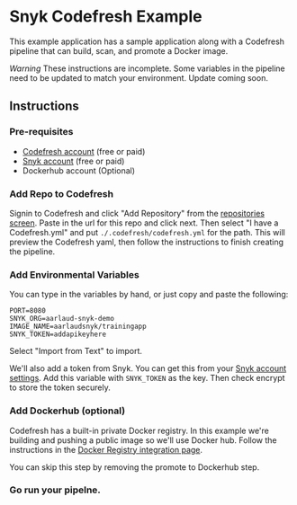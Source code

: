 # Snyk Codefresh Example
This example application has a sample application along with a Codefresh pipeline that can build, scan, and promote a Docker image. 

*Warning* These instructions are incomplete. Some variables in the pipeline need to be updated to match your environment. Update coming soon. 
## Instructions

### Pre-requisites 
- [Codefresh account](https://codefresh.io/) (free or paid)
- [Snyk account](https://snyk.io/) (free or paid)
- Dockerhub account (Optional)

### Add Repo to Codefresh
Signin to Codefresh and click "Add Repository" from the [repositories screen](https://g.codefresh.io/repositories). Paste in the url for this repo and click next. Then select "I have a Codefresh.yml" and put `./.codefresh/codefresh.yml` for the path. This will preview the Codefresh yaml, then follow the instructions to finish creating the pipeline.

### Add Environmental Variables 
You can type in the variables by hand, or just copy and paste the following:
```
PORT=8080
SNYK_ORG=aarlaud-snyk-demo
IMAGE_NAME=aarlaudsnyk/trainingapp
SNYK_TOKEN=addapikeyhere
```

Select "Import from Text" to import. 

We'll also add a token from Snyk. You can get this from your [Snyk account settings](https://app.snyk.io/account). Add this variable with `SNYK_TOKEN` as the key. Then check encrypt to store the token securely. 

### Add Dockerhub (optional)
Codefresh has a built-in private Docker registry. In this example we're building and pushing a public image so we'll use Docker hub. Follow the instructions in the [Docker Registry integration page](https://g.codefresh.io/account-conf/integration/registry).

You can skip this step by removing the promote to Dockerhub step. 

### Go run your pipelne. 
